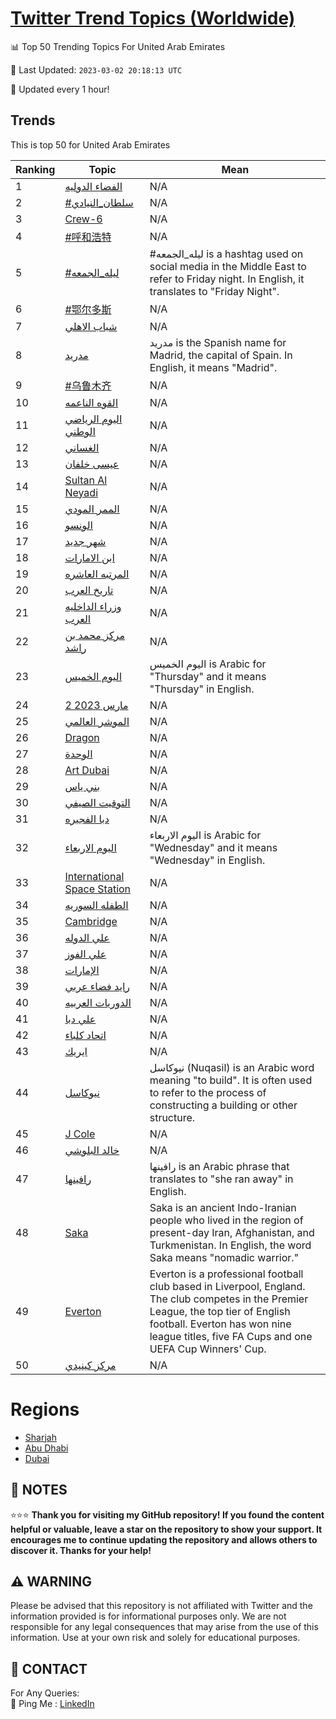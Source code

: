 [Twitter Trend Topics (Worldwide)](https://github.com/ErcinDedeoglu/Twitter-Trend-Topics)
==========


📊 Top 50 Trending Topics For United Arab Emirates

📆 Last Updated: `2023-03-02 20:18:13 UTC`

🔧 Updated every 1 hour!


## Trends

This is top 50 for United Arab Emirates

| Ranking | Topic | Mean |
| ------- | ------------ | ------------ |
| 1 | [الفضاء الدوليه](http://twitter.com/search?q=%d8%a7%d9%84%d9%81%d8%b6%d8%a7%d8%a1+%d8%a7%d9%84%d8%af%d9%88%d9%84%d9%8a%d9%87) | N/A |
| 2 | [#سلطان_النيادي](http://twitter.com/search?q=%23%d8%b3%d9%84%d8%b7%d8%a7%d9%86_%d8%a7%d9%84%d9%86%d9%8a%d8%a7%d8%af%d9%8a) | N/A |
| 3 | [Crew-6](http://twitter.com/search?q=Crew-6) | N/A |
| 4 | [#呼和浩特](http://twitter.com/search?q=%23%e5%91%bc%e5%92%8c%e6%b5%a9%e7%89%b9) | N/A |
| 5 | [#ليله_الجمعه](http://twitter.com/search?q=%23%d9%84%d9%8a%d9%84%d9%87_%d8%a7%d9%84%d8%ac%d9%85%d8%b9%d9%87) | #ليله_الجمعه is a hashtag used on social media in the Middle East to refer to Friday night. In English, it translates to "Friday Night". |
| 6 | [#鄂尔多斯](http://twitter.com/search?q=%23%e9%84%82%e5%b0%94%e5%a4%9a%e6%96%af) | N/A |
| 7 | [شباب الاهلي](http://twitter.com/search?q=%d8%b4%d8%a8%d8%a7%d8%a8+%d8%a7%d9%84%d8%a7%d9%87%d9%84%d9%8a) | N/A |
| 8 | [مدريد](http://twitter.com/search?q=%d9%85%d8%af%d8%b1%d9%8a%d8%af) | مدريد is the Spanish name for Madrid, the capital of Spain. In English, it means "Madrid". |
| 9 | [#乌鲁木齐](http://twitter.com/search?q=%23%e4%b9%8c%e9%b2%81%e6%9c%a8%e9%bd%90) | N/A |
| 10 | [القوه الناعمه](http://twitter.com/search?q=%d8%a7%d9%84%d9%82%d9%88%d9%87+%d8%a7%d9%84%d9%86%d8%a7%d8%b9%d9%85%d9%87) | N/A |
| 11 | [اليوم الرياضي الوطني](http://twitter.com/search?q=%d8%a7%d9%84%d9%8a%d9%88%d9%85+%d8%a7%d9%84%d8%b1%d9%8a%d8%a7%d8%b6%d9%8a+%d8%a7%d9%84%d9%88%d8%b7%d9%86%d9%8a) | N/A |
| 12 | [الغساني](http://twitter.com/search?q=%d8%a7%d9%84%d8%ba%d8%b3%d8%a7%d9%86%d9%8a) | N/A |
| 13 | [عيسى خلفان](http://twitter.com/search?q=%d8%b9%d9%8a%d8%b3%d9%89+%d8%ae%d9%84%d9%81%d8%a7%d9%86) | N/A |
| 14 | [Sultan Al Neyadi](http://twitter.com/search?q=Sultan+Al+Neyadi) | N/A |
| 15 | [الممر المودي](http://twitter.com/search?q=%d8%a7%d9%84%d9%85%d9%85%d8%b1+%d8%a7%d9%84%d9%85%d9%88%d8%af%d9%8a) | N/A |
| 16 | [الونسو](http://twitter.com/search?q=%d8%a7%d9%84%d9%88%d9%86%d8%b3%d9%88) | N/A |
| 17 | [شهر جديد](http://twitter.com/search?q=%d8%b4%d9%87%d8%b1+%d8%ac%d8%af%d9%8a%d8%af) | N/A |
| 18 | [ابن الامارات](http://twitter.com/search?q=%d8%a7%d8%a8%d9%86+%d8%a7%d9%84%d8%a7%d9%85%d8%a7%d8%b1%d8%a7%d8%aa) | N/A |
| 19 | [المرتبه العاشره](http://twitter.com/search?q=%d8%a7%d9%84%d9%85%d8%b1%d8%aa%d8%a8%d9%87+%d8%a7%d9%84%d8%b9%d8%a7%d8%b4%d8%b1%d9%87) | N/A |
| 20 | [تاريخ العرب](http://twitter.com/search?q=%d8%aa%d8%a7%d8%b1%d9%8a%d8%ae+%d8%a7%d9%84%d8%b9%d8%b1%d8%a8) | N/A |
| 21 | [وزراء الداخليه العرب](http://twitter.com/search?q=%d9%88%d8%b2%d8%b1%d8%a7%d8%a1+%d8%a7%d9%84%d8%af%d8%a7%d8%ae%d9%84%d9%8a%d9%87+%d8%a7%d9%84%d8%b9%d8%b1%d8%a8) | N/A |
| 22 | [مركز محمد بن راشد](http://twitter.com/search?q=%d9%85%d8%b1%d9%83%d8%b2+%d9%85%d8%ad%d9%85%d8%af+%d8%a8%d9%86+%d8%b1%d8%a7%d8%b4%d8%af) | N/A |
| 23 | [اليوم الخميس](http://twitter.com/search?q=%d8%a7%d9%84%d9%8a%d9%88%d9%85+%d8%a7%d9%84%d8%ae%d9%85%d9%8a%d8%b3) | اليوم الخميس is Arabic for "Thursday" and it means "Thursday" in English. |
| 24 | [2 مارس 2023](http://twitter.com/search?q=2+%d9%85%d8%a7%d8%b1%d8%b3+2023) | N/A |
| 25 | [الموشر العالمي](http://twitter.com/search?q=%d8%a7%d9%84%d9%85%d9%88%d8%b4%d8%b1+%d8%a7%d9%84%d8%b9%d8%a7%d9%84%d9%85%d9%8a) | N/A |
| 26 | [Dragon](http://twitter.com/search?q=Dragon) | N/A |
| 27 | [الوحدة](http://twitter.com/search?q=%d8%a7%d9%84%d9%88%d8%ad%d8%af%d8%a9) | N/A |
| 28 | [Art Dubai](http://twitter.com/search?q=Art+Dubai) | N/A |
| 29 | [بني ياس](http://twitter.com/search?q=%d8%a8%d9%86%d9%8a+%d9%8a%d8%a7%d8%b3) | N/A |
| 30 | [التوقيت الصيفي](http://twitter.com/search?q=%d8%a7%d9%84%d8%aa%d9%88%d9%82%d9%8a%d8%aa+%d8%a7%d9%84%d8%b5%d9%8a%d9%81%d9%8a) | N/A |
| 31 | [دبا الفجيره](http://twitter.com/search?q=%d8%af%d8%a8%d8%a7+%d8%a7%d9%84%d9%81%d8%ac%d9%8a%d8%b1%d9%87) | N/A |
| 32 | [اليوم الاربعاء](http://twitter.com/search?q=%d8%a7%d9%84%d9%8a%d9%88%d9%85+%d8%a7%d9%84%d8%a7%d8%b1%d8%a8%d8%b9%d8%a7%d8%a1) | اليوم الاربعاء is Arabic for "Wednesday" and it means "Wednesday" in English. |
| 33 | [International Space Station](http://twitter.com/search?q=International+Space+Station) | N/A |
| 34 | [الطفله السوريه](http://twitter.com/search?q=%d8%a7%d9%84%d8%b7%d9%81%d9%84%d9%87+%d8%a7%d9%84%d8%b3%d9%88%d8%b1%d9%8a%d9%87) | N/A |
| 35 | [Cambridge](http://twitter.com/search?q=Cambridge) | N/A |
| 36 | [علي الدوله](http://twitter.com/search?q=%d8%b9%d9%84%d9%8a+%d8%a7%d9%84%d8%af%d9%88%d9%84%d9%87) | N/A |
| 37 | [علي الفوز](http://twitter.com/search?q=%d8%b9%d9%84%d9%8a+%d8%a7%d9%84%d9%81%d9%88%d8%b2) | N/A |
| 38 | [الإمارات](http://twitter.com/search?q=%d8%a7%d9%84%d8%a5%d9%85%d8%a7%d8%b1%d8%a7%d8%aa) | N/A |
| 39 | [رايد فضاء عربي](http://twitter.com/search?q=%d8%b1%d8%a7%d9%8a%d8%af+%d9%81%d8%b6%d8%a7%d8%a1+%d8%b9%d8%b1%d8%a8%d9%8a) | N/A |
| 40 | [الدوريات العربيه](http://twitter.com/search?q=%d8%a7%d9%84%d8%af%d9%88%d8%b1%d9%8a%d8%a7%d8%aa+%d8%a7%d9%84%d8%b9%d8%b1%d8%a8%d9%8a%d9%87) | N/A |
| 41 | [علي دبا](http://twitter.com/search?q=%d8%b9%d9%84%d9%8a+%d8%af%d8%a8%d8%a7) | N/A |
| 42 | [اتحاد كلباء](http://twitter.com/search?q=%d8%a7%d8%aa%d8%ad%d8%a7%d8%af+%d9%83%d9%84%d8%a8%d8%a7%d8%a1) | N/A |
| 43 | [ايريك](http://twitter.com/search?q=%d8%a7%d9%8a%d8%b1%d9%8a%d9%83) | N/A |
| 44 | [نيوكاسل](http://twitter.com/search?q=%d9%86%d9%8a%d9%88%d9%83%d8%a7%d8%b3%d9%84) | نيوكاسل (Nuqasil) is an Arabic word meaning "to build". It is often used to refer to the process of constructing a building or other structure. |
| 45 | [J Cole](http://twitter.com/search?q=J+Cole) | N/A |
| 46 | [خالد البلوشي](http://twitter.com/search?q=%d8%ae%d8%a7%d9%84%d8%af+%d8%a7%d9%84%d8%a8%d9%84%d9%88%d8%b4%d9%8a) | N/A |
| 47 | [رافينها](http://twitter.com/search?q=%d8%b1%d8%a7%d9%81%d9%8a%d9%86%d9%87%d8%a7) | رافينها is an Arabic phrase that translates to "she ran away" in English. |
| 48 | [Saka](http://twitter.com/search?q=Saka) | Saka is an ancient Indo-Iranian people who lived in the region of present-day Iran, Afghanistan, and Turkmenistan. In English, the word Saka means "nomadic warrior." |
| 49 | [Everton](http://twitter.com/search?q=Everton) | Everton is a professional football club based in Liverpool, England. The club competes in the Premier League, the top tier of English football. Everton has won nine league titles, five FA Cups and one UEFA Cup Winners' Cup. |
| 50 | [مركز كينيدي](http://twitter.com/search?q=%d9%85%d8%b1%d9%83%d8%b2+%d9%83%d9%8a%d9%86%d9%8a%d8%af%d9%8a) | N/A |



# Regions

* [Sharjah](</United Arab Emirates/Sharjah.md>)
* [Abu Dhabi](</United Arab Emirates/Abu Dhabi.md>)
* [Dubai](</United Arab Emirates/Dubai.md>)



## 📝 NOTES

⭐⭐⭐ **Thank you for visiting my GitHub repository! If you found the content helpful or valuable, leave a star on the repository to show your support. It encourages me to continue updating the repository and allows others to discover it. Thanks for your help!**


## ⚠️ WARNING

Please be advised that this repository is not affiliated with Twitter and the information provided is for informational purposes only. We are not responsible for any legal consequences that may arise from the use of this information. Use at your own risk and solely for educational purposes.


## 📨 CONTACT

 For Any Queries:  
            🏓 Ping Me : [LinkedIn](https://www.linkedin.com/in/ercindedeoglu/)
